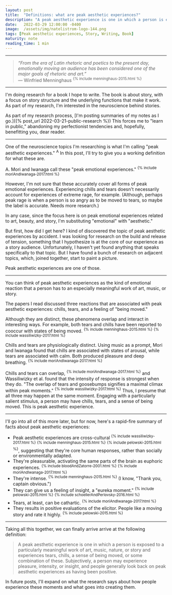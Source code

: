 ```yaml
---
layout: post
title:  "Definitions: what are peak aesthetic experiences?"
description: "A peak aesthetic experience is one in which a person is exposed to a particularly meaningful work of art, music, nature, or story and experiences tears, chills, a sense of being moved, or some combination of these."
date:   2022-03-29 12:00:00 -0400
image:  /assets/img/natelistrom-logo-144.png
tags: [Peak aesthetic experiences, Story, Writing, Book]
maturity: note
reading_time: 1 min
---
```


---

> _“From the era of Latin rhetoric and poetics to the present day, emotionally moving an audience has been considered one of the major goals of rhetoric and art.”_  
> — Winfried Menninghaus <sup>{% include menninghaus-2015.html %}</sup>

---

I'm doing research for a book I hope to write. The book is about story, with a focus on story structure and the underlying functions that make it work. As part of my research, I'm interested in the neuroscience behind stories. 

As part of my research process, [I'm posting summaries of my notes as I go.]({% post_url 2022-03-21-public-research %}) This forces me to "learn in public," abandoning my perfectionist tendencies and, hopefully, benefitting you, dear reader.

---

One of the neuroscience topics I'm researching is what I'm calling "peak aesthetic experiences." <sup class="aside">A</sup> In this post, I'll try to give you a working definition for what these are.

<aside>
A. Mori and Iwanaga call these "peak emotional experiences." <sup>{% include moriAndIwanaga-2017.html %}</sup>

However, I'm not sure that these accurately cover all forms of peak emotional experiences. Experiencing chills and tears doesn't necessarily account for experiences of extreme rage, for example. (Although, perhaps peak rage is when a person is so angry as to be moved to tears, so maybe the label is accurate. Needs more research.)

In any case, since the focus here is on peak emotional experiences related to art, beauty, and story, I'm substituting "emotional" with "aesthetic."
</aside>

But first, how did I get here? I kind of discovered the topic of peak aesthetic experiences by accident. I was looking for research on the build and release of tension, something that I hypothesize is at the core of our experience as a story audience. Unfortunately, I haven't yet found anything that speaks specifically to that topic. But I have found a bunch of research on adjacent topics, which, joined together, start to paint a picture.

Peak aesthetic experiences are one of those.

---

You can think of peak aesthetic experiences as the kind of emotional reaction that a person has to an especially meaningful work of art, music, or story.

The papers I read discussed three reactions that are associated with peak aesthetic experiences: chills, tears, and a feeling of "being moved."

Although they are distinct, these phenomena overlap and interact in interesting ways. For example, both tears and chills have been reported to cooccur with states of being moved. <sup>{% include menninghaus-2015.html %}</sup> <sup>{% include wassiliwizky-2017.html %}</sup> 

Chills and tears are physiologically distinct. Using music as a prompt, Mori and Iwanaga found that chills are associated with states of arousal, while tears are associated with calm. Both produced pleasure and deep breathing. <sup>{% include moriAndIwanaga-2017.html %}</sup>

Chills and tears can overlap, <sup>{% include moriAndIwanaga-2017.html %}</sup> and Wassiliwizky et al. found that the intensity of response is strongest when they do. "The overlap of tears and goosebumps signifies a maximal climax within peak moments." <sup>{% include wassiliwizky-2017.html %}</sup> Thus, I presume that all three may happen at the same moment. Engaging with a particularly salient stimulus, a person may have chills, tears, and a sense of being moved. This is peak aesthetic experience.

---

I'll go into all of this more later, but for now, here's a rapid-fire summary of facts about peak aesthetic experiences:

- Peak aesthetic experiences are cross-cultural <sup>{% include wassiliwizky-2017.html %}</sup> <sup>{% include menninghaus-2015.html %}</sup> <sup>{% include pelowski-2015.html %}</sup>, suggesting that they're core human responses, rather than socially or environmentally adapted.
- They're pleasurable, activating the same parts of the brain as euphoric experiences. <sup>{% include bloodAndZatorre-2001.html %}</sup> <sup>{% include moriAndIwanaga-2017.html %}</sup>
- They're intense. <sup>{% include menninghaus-2015.html %}</sup> (I know, "Thank you, captain obvious.")
- They can give us a feeling of insight, a "eureka moment." <sup>{% include pelowski-2015.html %}</sup> <sup>{% include schoellerAndPerlovsky-2016.html %}</sup>
- Tears, at least, can be cathartic. <sup>{% include moriAndIwanaga-2017.html %}</sup>
- They results in positive evaluations of the elicitor. People like a moving story and rate it highly. <sup>{% include pelowski-2015.html %}</sup>

---

Taking all this together, we can finally arrive arrive at the following definition:

> A peak aesthetic experience is one in which a person is exposed to a particularly meaningful work of art, music, nature, or story and experiences tears, chills, a sense of being moved, or some combination of these. Subjectively, a person may experience pleasure, intensity, or insight, and people generally look back on peak aesthetic experiences as having been positive.

In future posts, I'll expand on what the research says about how people experience these moments and what goes into creating them.